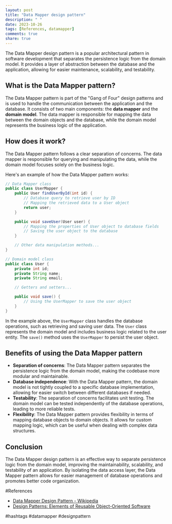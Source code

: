 ```yaml
---
layout: post
title: "Data Mapper design pattern"
description: " "
date: 2023-10-26
tags: [References, datamapper]
comments: true
share: true
---
```


The Data Mapper design pattern is a popular architectural pattern in software development that separates the persistence logic from the domain model. It provides a layer of abstraction between the database and the application, allowing for easier maintenance, scalability, and testability.

## What is the Data Mapper pattern?

The Data Mapper pattern is part of the "Gang of Four" design patterns and is used to handle the communication between the application and the database. It consists of two main components: the **data mapper** and the **domain model**. The data mapper is responsible for mapping the data between the domain objects and the database, while the domain model represents the business logic of the application.

## How does it work?

The Data Mapper pattern follows a clear separation of concerns. The data mapper is responsible for querying and manipulating the data, while the domain model focuses solely on the business logic.

Here's an example of how the Data Mapper pattern works:

```java
// Data Mapper class
public class UserMapper {
    public User findUserById(int id) {
        // Database query to retrieve user by ID
        // Mapping the retrieved data to a User object
        return user;
    }

    public void saveUser(User user) {
        // Mapping the properties of User object to database fields
        // Saving the user object to the database
    }

    // Other data manipulation methods...
}

// Domain model class
public class User {
    private int id;
    private String name;
    private String email;

    // Getters and setters...

    public void save() {
        // Using the UserMapper to save the user object
    }
}
```

In the example above, the `UserMapper` class handles the database operations, such as retrieving and saving user data. The `User` class represents the domain model and includes business logic related to the user entity. The `save()` method uses the `UserMapper` to persist the user object.

## Benefits of using the Data Mapper pattern

- **Separation of concerns**: The Data Mapper pattern separates the persistence logic from the domain model, making the codebase more modular and maintainable.
- **Database independence**: With the Data Mapper pattern, the domain model is not tightly coupled to a specific database implementation, allowing for easier switch between different databases if needed.
- **Testability**: The separation of concerns facilitates unit testing. The domain model can be tested independently of the database operations, leading to more reliable tests.
- **Flexibility**: The Data Mapper pattern provides flexibility in terms of mapping database objects to domain objects. It allows for custom mapping logic, which can be useful when dealing with complex data structures.

## Conclusion

The Data Mapper design pattern is an effective way to separate persistence logic from the domain model, improving the maintainability, scalability, and testability of an application. By isolating the data access layer, the Data Mapper pattern allows for easier management of database operations and promotes better code organization.

#References
- [Data Mapper Design Pattern - Wikipedia](https://en.wikipedia.org/wiki/Data_mapper_pattern)
- [Design Patterns: Elements of Reusable Object-Oriented Software](https://www.amazon.com/Design-Patterns-Elements-Reusable-Object-Oriented/dp/0201633612)

#hashtags
#datamapper #designpattern